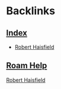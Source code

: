 
# Backlinks
## [Index](<Index.md>)
- [Robert Haisfield](<Robert Haisfield.md>)

## [Roam Help](<Roam Help.md>)
[Robert Haisfield](<Robert Haisfield.md>)

